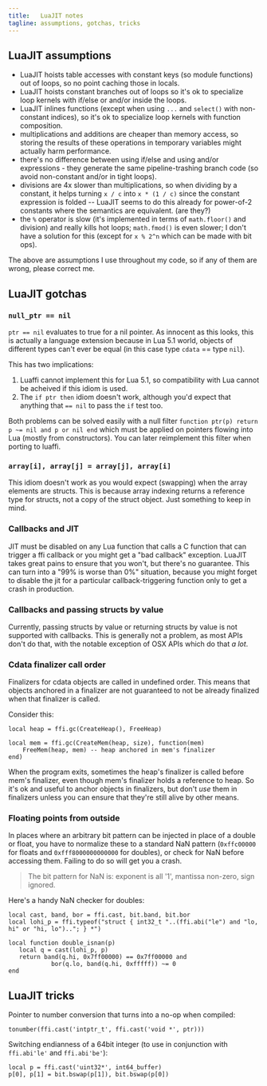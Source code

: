 ```yaml
---
title:   LuaJIT notes
tagline: assumptions, gotchas, tricks
---
```


## LuaJIT assumptions

  * LuaJIT hoists table accesses with constant keys (so module functions) out of loops,
  so no point caching those in locals.
  * LuaJIT hoists constant branches out of loops so it's ok to specialize loop kernels
  with if/else or and/or inside the loops.
  * LuaJIT inlines functions (except when using `...` and `select()` with non-constant indices),
  so it's ok to specialize loop kernels with function composition.
  * multiplications and additions are cheaper than memory access, so storing the results of these
  operations in temporary variables might actually harm performance.
  * there's no difference between using if/else and using and/or expressions - they generate the
  same pipeline-trashing branch code (so avoid non-constant and/or in tight loops).
  * divisions are 4x slower than multiplications, so when dividing by a constant, it helps
  turning `x / c` into `x * (1 / c)` since the constant expression is folded -- LuaJIT seems
  to do this already for power-of-2 constants where the semantics are equivalent. (are they?)
  * the `%` operator is slow (it's implemented in terms of `math.floor()` and division) and really
  kills hot loops; `math.fmod()` is even slower; I don't have a solution for this
  (except for `x % 2^n` which can be made with bit ops).

The above are assumptions I use throughout my code, so if any of them are wrong, please correct me.

## LuaJIT gotchas

### `null_ptr == nil`

`ptr == nil` evaluates to true for a nil pointer. As innocent as this looks, this is actually a language extension
because in Lua 5.1 world, objects of different types can't ever be equal (in this case type `cdata` == type `nil`).

This has two implications:

1. Luaffi cannot implement this for Lua 5.1, so compatibility with Lua cannot be acheived if this idiom is used.
2. The `if ptr then` idiom doesn't work, although you'd expect that anything that `== nil` to pass the `if` test too.

Both problems can be solved easily with a null filter `function ptr(p) return p ~= nil and p or nil end` which
must be applied on pointers flowing into Lua (mostly from constructors). You can later reimplement this filter
when porting to luaffi.

### `array[i], array[j] = array[j], array[i]`

This idiom doesn't work as you would expect (swapping) when the array elements are structs.
This is because array indexing returns a reference type for structs, not a copy of the struct object.
Just something to keep in mind.

### Callbacks and JIT

JIT must be disabled on any Lua function that calls a C function that can trigger a ffi callback or you might
get a "bad callback" exception. LuaJIT takes great pains to ensure that you won't, but there's no guarantee.
This can turn into a "99% is worse than 0%" situation, because you might forget to disable the jit for a
particular callback-triggering function only to get a crash in production.

### Callbacks and passing structs by value

Currently, passing structs by value or returning structs by value is not supported with callbacks.
This is generally not a problem, as most APIs don't do that, with the notable exception of OSX APIs
which do that _a lot_.

### Cdata finalizer call order

Finalizers for cdata objects are called in undefined order. This means that objects anchored in a finalizer
are not guaranteed to not be already finalized when that finalizer is called.

Consider this:

~~~{.lua}
local heap = ffi.gc(CreateHeap(), FreeHeap)

local mem = ffi.gc(CreateMem(heap, size), function(mem)
	FreeMem(heap, mem) -- heap anchored in mem's finalizer
end)
~~~

When the program exits, sometimes the heap's finalizer is called before mem's finalizer,
even though mem's finalizer holds a reference to heap. So it's ok and useful to anchor objects in finalizers,
but don't _use_ them in finalizers unless you can ensure that they're still alive by other means.

### Floating points from outside

In places where an arbitrary bit pattern can be injected in place of a double or float, you have to
normalize these to a standard NaN pattern (`0xffc00000` for floats and `0xfff8000000000000` for doubles),
or check for NaN before accessing them. Failing to do so will get you a crash.

> The bit pattern for NaN is: exponent is all '1', mantissa non-zero, sign ignored.

Here's a handy NaN checker for doubles:

~~~{.lua}
local cast, band, bor = ffi.cast, bit.band, bit.bor
local lohi_p = ffi.typeof("struct { int32_t "..(ffi.abi("le") and "lo, hi" or "hi, lo").."; } *")

local function double_isnan(p)
   local q = cast(lohi_p, p)
   return band(q.hi, 0x7ff00000) == 0x7ff00000 and
	        bor(q.lo, band(q.hi, 0xfffff)) ~= 0
end
~~~

## LuaJIT tricks

Pointer to number conversion that turns into a no-op when compiled:

	tonumber(ffi.cast('intptr_t', ffi.cast('void *', ptr)))

Switching endianness of a 64bit integer (to use in conjunction with `ffi.abi'le'` and `ffi.abi'be'`):

	local p = ffi.cast('uint32*', int64_buffer)
	p[0], p[1] = bit.bswap(p[1]), bit.bswap(p[0])
